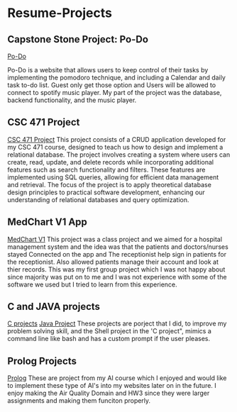 # Resume-Projects

## Capstone Stone Project: Po-Do
[Po-Do](./Capstone%20Project/)

Po-Do is a website that allows users to keep control of their tasks by implementing the pomodoro technique, and including a Calendar and daily task to-do list. Guest only get those option and Users will be allowed to connect to spotify music player. My part of the project was the database, backend functionality, and the music player.

## CSC 471 Project
[CSC 471 Project](./CSC%20471%20Project/)
This project consists of a CRUD application developed for my CSC 471 course, designed to teach us how to design and implement a relational database. The project involves creating a system where users can create, read, update, and delete records while incorporating additional features such as search functionality and filters. These features are implemented using SQL queries, allowing for efficient data management and retrieval. The focus of the project is to apply theoretical database design principles to practical software development, enhancing our understanding of relational databases and query optimization.



## MedChart V1 App
[MedChart V1](./MedChartV1/)
This project was a class project and we aimed for a hospital management system and the idea was that the patients and doctors/nurses stayed Connected on the app and The receptionist help sign in patients for the receptionist. Also allowed patients manage their account and look at thier records. This was my first group project which I was not happy about since majority was put on to me and I was not experience with some of the software we used but I tried to learn from this experience.

## C and JAVA projects
[C projects](./C%20Projects/)
[Java Project](./Java%20Projects/)
These projects are porject that I did, to improve my problem solving skill, and the Shell project in the 'C project", mimics a command line like bash and has a custom prompt if the user pleases.

## Prolog Projects 
[Prolog](./Prolog%20Projects/)
These are project from my AI course which I enjoyed and would like to implement these type of AI's into my websites later on in the future. I enjoy making the Air Quality Domain and HW3 since they were larger assignments and making them funciton properly.